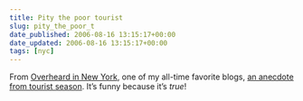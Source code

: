 ```yaml
---
title: Pity the poor tourist
slug: pity_the_poor_t
date_published: 2006-08-16 13:15:17+00:00
date_updated: 2006-08-16 13:15:17+00:00
tags: [nyc]
---
```

From [Overheard in New York](http://www.overheardinnewyork.com/), one of my all-time favorite blogs, [an anecdote from tourist season](http://www.overheardinnewyork.com/archives/006612.html). It’s funny because it’s *true*!
